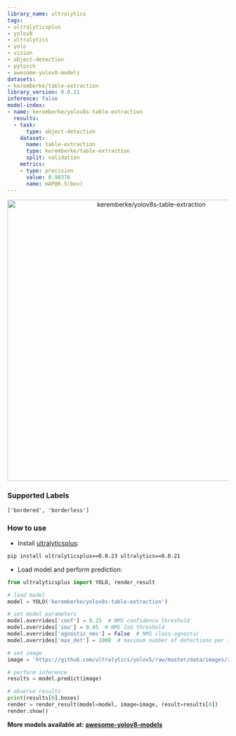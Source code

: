 ```yaml
---
library_name: ultralytics
tags:
- ultralyticsplus
- yolov8
- ultralytics
- yolo
- vision
- object-detection
- pytorch
- awesome-yolov8-models
datasets:
- keremberke/table-extraction
library_version: 8.0.21
inference: false
model-index:
- name: keremberke/yolov8s-table-extraction
  results:
  - task:
      type: object-detection
    dataset:
      name: table-extraction
      type: keremberke/table-extraction
      split: validation
    metrics:
    - type: precision
      value: 0.98376
      name: mAP@0.5(box)
---
```


<div align="center">
  <img width="640" alt="keremberke/yolov8s-table-extraction" src="https://huggingface.co/keremberke/yolov8s-table-extraction/resolve/main/thumbnail.jpg">
</div>

### Supported Labels

```
['bordered', 'borderless']
```

### How to use

- Install [ultralyticsplus](https://github.com/fcakyon/ultralyticsplus):

```bash
pip install ultralyticsplus==0.0.23 ultralytics==8.0.21
```

- Load model and perform prediction:

```python
from ultralyticsplus import YOLO, render_result

# load model
model = YOLO('keremberke/yolov8s-table-extraction')

# set model parameters
model.overrides['conf'] = 0.25  # NMS confidence threshold
model.overrides['iou'] = 0.45  # NMS IoU threshold
model.overrides['agnostic_nms'] = False  # NMS class-agnostic
model.overrides['max_det'] = 1000  # maximum number of detections per image

# set image
image = 'https://github.com/ultralytics/yolov5/raw/master/data/images/zidane.jpg'

# perform inference
results = model.predict(image)

# observe results
print(results[0].boxes)
render = render_result(model=model, image=image, result=results[0])
render.show()
```

**More models available at: [awesome-yolov8-models](https://yolov8.xyz)**